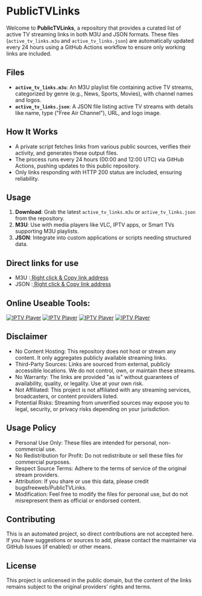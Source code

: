 # PublicTVLinks

Welcome to **PublicTVLinks**, a repository that provides a curated list of active TV streaming links in both M3U and JSON formats. These files (`active_tv_links.m3u` and `active_tv_links.json`) are automatically updated every 24 hours using a GitHub Actions workflow to ensure only working links are included.

## Files
- **`active_tv_links.m3u`**: An M3U playlist file containing active TV streams, categorized by genre (e.g., News, Sports, Movies), with channel names and logos.
- **`active_tv_links.json`**: A JSON file listing active TV streams with details like name, type ("Free Air Channel"), URL, and logo image.

## How It Works
- A private script fetches links from various public sources, verifies their activity, and generates these output files.
- The process runs every 24 hours (00:00 and 12:00 UTC) via GitHub Actions, pushing updates to this public repository.
- Only links responding with HTTP 200 status are included, ensuring reliability.

## Usage
1. **Download**: Grab the latest `active_tv_links.m3u` or `active_tv_links.json` from the repository.
2. **M3U**: Use with media players like VLC, IPTV apps, or Smart TVs supporting M3U playlists.
3. **JSON**: Integrate into custom applications or scripts needing structured data.

## Direct links for use
- M3U  :<a href="https://raw.githubusercontent.com/bugsfreeweb/PublicTVLinks/refs/heads/main/active_tv_links.m3u"> Right click & Copy link address </a>
- JSON :<a href="https://raw.githubusercontent.com/bugsfreeweb/PublicTVLinks/refs/heads/main/active_tv_links.json"> Right click & Copy link address </a>

## Online Useable Tools:
<a href="https://hodlx.netlify.app" target="_blank"><img src="https://hodlx.netlify.app/img/logo.png" alt="IPTV Player"></a>
<a href="https://pismarttv.netlify.app" target="_blank"><img src="https://pismarttv.netlify.app/img/logo.png" alt="IPTV Player"></a>
<a href="https://hodliptv.netlify.app" target="_blank"><img src="https://hodliptv.netlify.app/img/logo.png" alt="IPTV Player"></a>
<a href="https://hodlplay.netlify.app" target="_blank"><img src="https://hodlplay.netlify.app/img/logo.png" alt="IPTV Player"></a>

## Disclaimer
- No Content Hosting: This repository does not host or stream any content. It only aggregates publicly available streaming links.
- Third-Party Sources: Links are sourced from external, publicly accessible locations. We do not control, own, or maintain these streams.
- No Warranty: The links are provided "as is" without guarantees of availability, quality, or legality. Use at your own risk.
- Not Affiliated: This project is not affiliated with any streaming services, broadcasters, or content providers listed.
- Potential Risks: Streaming from unverified sources may expose you to legal, security, or privacy risks depending on your jurisdiction.

## Usage Policy
- Personal Use Only: These files are intended for personal, non-commercial use.
- No Redistribution for Profit: Do not redistribute or sell these files for commercial purposes.
- Respect Source Terms: Adhere to the terms of service of the original stream providers.
- Attribution: If you share or use this data, please credit bugsfreeweb/PublicTVLinks.
- Modification: Feel free to modify the files for personal use, but do not misrepresent them as official or endorsed content.

## Contributing
This is an automated project, so direct contributions are not accepted here. If you have suggestions or sources to add, please contact the maintainer via GitHub Issues (if enabled) or other means.

## License
This project is unlicensed in the public domain, but the content of the links remains subject to the original providers’ rights and terms.
